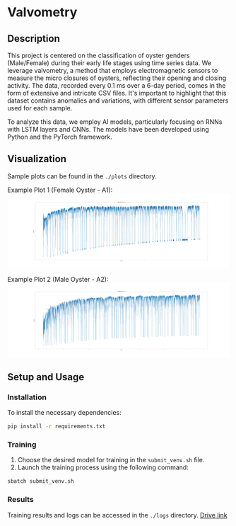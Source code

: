 
# Valvometry

## Description
This project is centered on the classification of oyster genders (Male/Female) during their early life stages using time series data. We leverage valvometry, a method that employs electromagnetic sensors to measure the micro closures of oysters, reflecting their opening and closing activity. The data, recorded every 0.1 ms over a 6-day period, comes in the form of extensive and intricate CSV files. It's important to highlight that this dataset contains anomalies and variations, with different sensor parameters used for each sample.

To analyze this data, we employ AI models, particularly focusing on RNNs with LSTM layers and CNNs. The models have been developed using Python and the PyTorch framework.



## Visualization
Sample plots can be found in the `./plots` directory.

Example Plot 1 (Female Oyster - A1):
![Female Oyster - C2](./Plots/plots/A_1_1.png)

Example Plot 2 (Male Oyster - A2):
![Male Oyster - C3](./Plots/plots/A_2_0.png)

## Setup and Usage

### Installation
To install the necessary dependencies:
```bash
pip install -r requirements.txt
```

### Training
1. Choose the desired model for training in the `submit_venv.sh` file.
2. Launch the training process using the following command:
```bash
sbatch submit_venv.sh
```

### Results
Training results and logs can be accessed in the `./logs` directory.
[Drive link](https://drive.google.com/drive/folders/1NHZq86wb4mbXwzRjb4mfaKLgCAriHsRj?usp=drive_link)
